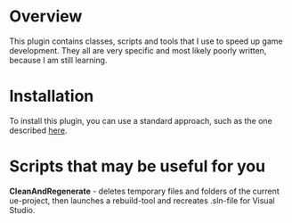 # Overview
This plugin contains classes, scripts and tools that I use to speed up game development. They all are very specific and most likely poorly written, because I am still learning.

# Installation
To install this plugin, you can use a standard approach, such as the one described [here](https://dev.to/dolbyio/installing-unreal-engine-plugins-from-github-or-source-code-4dhb).

# Scripts that may be useful for you
**CleanAndRegenerate** - deletes temporary files and folders of the current ue-project, then launches a rebuild-tool and recreates .sln-file for Visual Studio.
